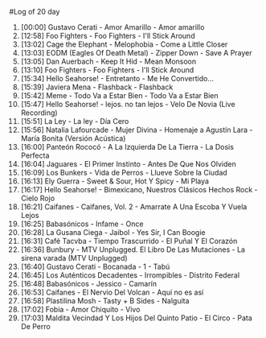 #Log of 20 day

1. [00:00] Gustavo Cerati - Amor Amarillo - Amor amarillo
1. [12:58] Foo Fighters - Foo Fighters - I'll Stick Around
1. [13:02] Cage the Elephant - Melophobia - Come a Little Closer
1. [13:03] EODM (Eagles Of Death Metal) - Zipper Down - Save A Prayer
1. [13:05] Dan Auerbach - Keep It Hid - Mean Monsoon
1. [13:10] Foo Fighters - Foo Fighters - I'll Stick Around
1. [15:34] Hello Seahorse! - Entretanto - Me He Convertido...
1. [15:39] Javiera Mena - Flashback - Flashback
1. [15:42] Meme - Todo Va a Estar Bien - Todo Va a Estar Bien
1. [15:47] Hello Seahorse! - lejos. no tan lejos - Velo De Novia (Live Recording)
1. [15:51] La Ley - La ley - Día Cero
1. [15:56] Natalia Lafourcade - Mujer Divina - Homenaje a Agustín Lara - María Bonita (Versión Acústica)
1. [16:00] Panteón Rococó - A La Izquierda De La Tierra - La Dosis Perfecta
1. [16:04] Jaguares - El Primer Instinto - Antes De Que Nos Olviden
1. [16:09] Los Bunkers - Vida de Perros - Llueve Sobre la Ciudad
1. [16:13] Ely Guerra - Sweet & Sour, Hot Y Spicy - Mi Playa
1. [16:17] Hello Seahorse! - Bimexicano, Nuestros Clásicos Hechos Rock - Cielo Rojo
1. [16:21] Caifanes - Caifanes, Vol. 2 - Amarrate A Una Escoba Y Vuela Lejos
1. [16:25] Babasónicos - Infame - Once
1. [16:28] La Gusana Ciega - Jaibol - Yes Sir, I Can Boogie
1. [16:31] Café Tacvba - Tiempo Trascurrido - El Puñal Y El Corazón
1. [16:36] Bunbury - MTV Unplugged. El Libro De Las Mutaciones - La sirena varada (MTV Unplugged)
1. [16:40] Gustavo Cerati - Bocanada - 1 - Tabú
1. [16:45] Los Auténticos Decadentes - Irrompibles - Distrito Federal
1. [16:48] Babasónicos - Jessico - Camarín
1. [16:53] Caifanes - El Nervio Del Volcan - Aquí no es así
1. [16:58] Plastilina Mosh - Tasty + B Sides - Nalguita
1. [17:02] Fobia - Amor Chiquito - Vivo
1. [17:03] Maldita Vecindad Y Los Hijos Del Quinto Patio - El Circo - Pata De Perro
